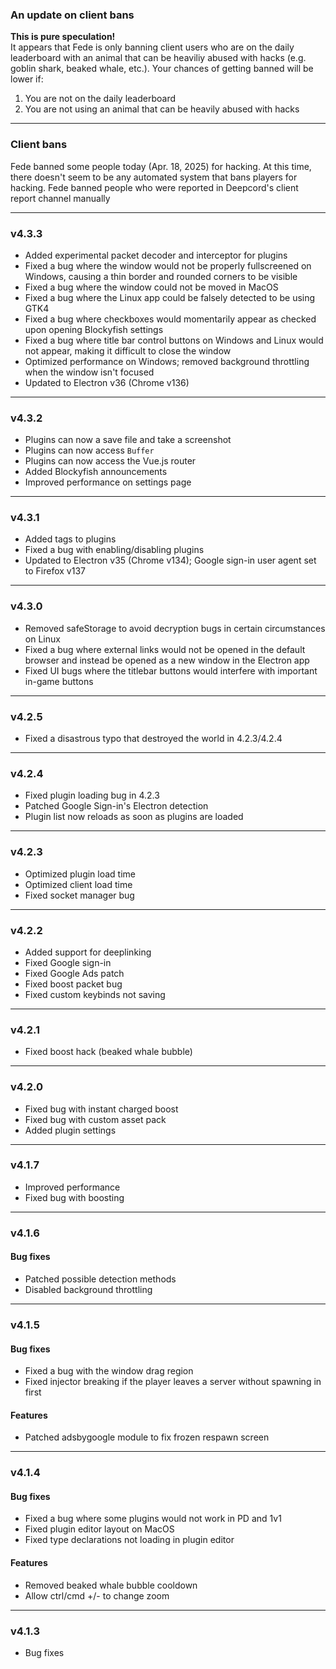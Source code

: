 ### An update on client bans

**This is pure speculation!**  
It appears that Fede is only banning client users who are on the daily leaderboard with an animal that can be heaviliy abused with hacks (e.g. goblin shark, beaked whale, etc.). Your chances of getting banned will be lower if:

1. You are not on the daily leaderboard
2. You are not using an animal that can be heavily abused with hacks

---

### Client bans

Fede banned some people today (Apr. 18, 2025) for hacking. At this time, there doesn't seem to be any automated system that bans players for hacking. Fede banned people who were reported in Deepcord's client report channel manually

---

### v4.3.3

- Added experimental packet decoder and interceptor for plugins
- Fixed a bug where the window would not be properly fullscreened on Windows, causing a thin border and rounded corners to be visible
- Fixed a bug where the window could not be moved in MacOS
- Fixed a bug where the Linux app could be falsely detected to be using GTK4
- Fixed a bug where checkboxes would momentarily appear as checked upon opening Blockyfish settings
- Fixed a bug where title bar control buttons on Windows and Linux would not appear, making it difficult to close the window
- Optimized performance on Windows; removed background throttling when the window isn't focused
- Updated to Electron v36 (Chrome v136)

---

### v4.3.2

- Plugins can now a save file and take a screenshot
- Plugins can now access `Buffer`
- Plugins can now access the Vue.js router
- Added Blockyfish announcements
- Improved performance on settings page

---

### v4.3.1

- Added tags to plugins
- Fixed a bug with enabling/disabling plugins
- Updated to Electron v35 (Chrome v134); Google sign-in user agent set to Firefox v137

---

### v4.3.0

- Removed safeStorage to avoid decryption bugs in certain circumstances on Linux
- Fixed a bug where external links would not be opened in the default browser and instead be opened as a new window in the Electron app
- Fixed UI bugs where the titlebar buttons would interfere with important in-game buttons

---

### v4.2.5

- Fixed a disastrous typo that destroyed the world in 4.2.3/4.2.4

---

### v4.2.4

- Fixed plugin loading bug in 4.2.3
- Patched Google Sign-in's Electron detection
- Plugin list now reloads as soon as plugins are loaded

---

### v4.2.3

- Optimized plugin load time
- Optimized client load time
- Fixed socket manager bug

---

### v4.2.2

- Added support for deeplinking
- Fixed Google sign-in
- Fixed Google Ads patch
- Fixed boost packet bug
- Fixed custom keybinds not saving

---

### v4.2.1

- Fixed boost hack (beaked whale bubble)

---

### v4.2.0

- Fixed bug with instant charged boost
- Fixed bug with custom asset pack
- Added plugin settings

---

### v4.1.7

- Improved performance
- Fixed bug with boosting

---

### v4.1.6

#### Bug fixes

- Patched possible detection methods
- Disabled background throttling

---

### v4.1.5

#### Bug fixes

- Fixed a bug with the window drag region
- Fixed injector breaking if the player leaves a server without spawning in first

#### Features

- Patched adsbygoogle module to fix frozen respawn screen

---

### v4.1.4

#### Bug fixes

- Fixed a bug where some plugins would not work in PD and 1v1
- Fixed plugin editor layout on MacOS
- Fixed type declarations not loading in plugin editor

#### Features

- Removed beaked whale bubble cooldown
- Allow ctrl/cmd +/- to change zoom

---

### v4.1.3

- Bug fixes
